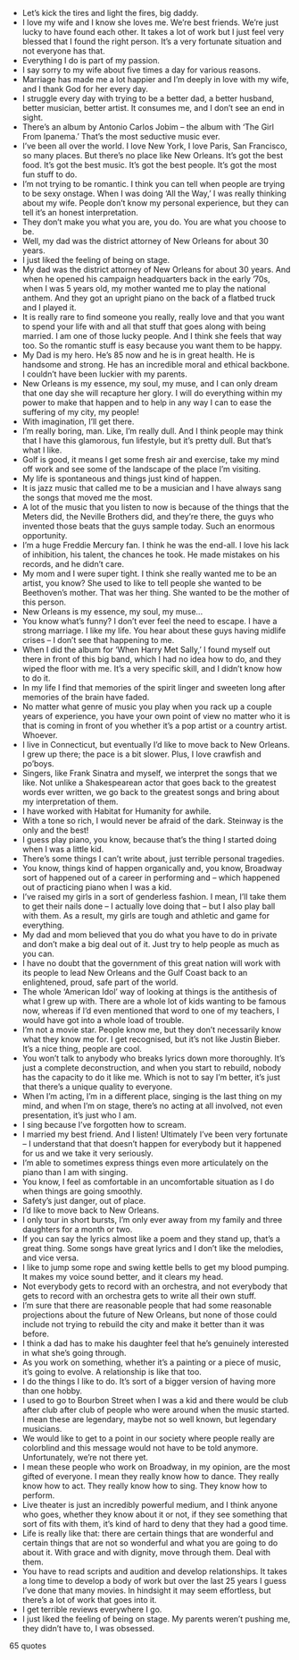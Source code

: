  - Let’s kick the tires and light the fires, big daddy.
 - I love my wife and I know she loves me. We’re best friends. We’re just lucky to have found each other. It takes a lot of work but I just feel very blessed that I found the right person. It’s a very fortunate situation and not everyone has that.
 - Everything I do is part of my passion.
 - I say sorry to my wife about five times a day for various reasons.
 - Marriage has made me a lot happier and I’m deeply in love with my wife, and I thank God for her every day.
 - I struggle every day with trying to be a better dad, a better husband, better musician, better artist. It consumes me, and I don’t see an end in sight.
 - There’s an album by Antonio Carlos Jobim – the album with ‘The Girl From Ipanema.’ That’s the most seductive music ever.
 - I’ve been all over the world. I love New York, I love Paris, San Francisco, so many places. But there’s no place like New Orleans. It’s got the best food. It’s got the best music. It’s got the best people. It’s got the most fun stuff to do.
 - I’m not trying to be romantic. I think you can tell when people are trying to be sexy onstage. When I was doing ‘All the Way,’ I was really thinking about my wife. People don’t know my personal experience, but they can tell it’s an honest interpretation.
 - They don’t make you what you are, you do. You are what you choose to be.
 - Well, my dad was the district attorney of New Orleans for about 30 years.
 - I just liked the feeling of being on stage.
 - My dad was the district attorney of New Orleans for about 30 years. And when he opened his campaign headquarters back in the early ’70s, when I was 5 years old, my mother wanted me to play the national anthem. And they got an upright piano on the back of a flatbed truck and I played it.
 - It is really rare to find someone you really, really love and that you want to spend your life with and all that stuff that goes along with being married. I am one of those lucky people. And I think she feels that way too. So the romantic stuff is easy because you want them to be happy.
 - My Dad is my hero. He’s 85 now and he is in great health. He is handsome and strong. He has an incredible moral and ethical backbone. I couldn’t have been luckier with my parents.
 - New Orleans is my essence, my soul, my muse, and I can only dream that one day she will recapture her glory. I will do everything within my power to make that happen and to help in any way I can to ease the suffering of my city, my people!
 - With imagination, I’ll get there.
 - I’m really boring, man. Like, I’m really dull. And I think people may think that I have this glamorous, fun lifestyle, but it’s pretty dull. But that’s what I like.
 - Golf is good, it means I get some fresh air and exercise, take my mind off work and see some of the landscape of the place I’m visiting.
 - My life is spontaneous and things just kind of happen.
 - It is jazz music that called me to be a musician and I have always sang the songs that moved me the most.
 - A lot of the music that you listen to now is because of the things that the Meters did, the Neville Brothers did, and they’re there, the guys who invented those beats that the guys sample today. Such an enormous opportunity.
 - I’m a huge Freddie Mercury fan. I think he was the end-all. I love his lack of inhibition, his talent, the chances he took. He made mistakes on his records, and he didn’t care.
 - My mom and I were super tight. I think she really wanted me to be an artist, you know? She used to like to tell people she wanted to be Beethoven’s mother. That was her thing. She wanted to be the mother of this person.
 - New Orleans is my essence, my soul, my muse...
 - You know what’s funny? I don’t ever feel the need to escape. I have a strong marriage. I like my life. You hear about these guys having midlife crises – I don’t see that happening to me.
 - When I did the album for ‘When Harry Met Sally,’ I found myself out there in front of this big band, which I had no idea how to do, and they wiped the floor with me. It’s a very specific skill, and I didn’t know how to do it.
 - In my life I find that memories of the spirit linger and sweeten long after memories of the brain have faded.
 - No matter what genre of music you play when you rack up a couple years of experience, you have your own point of view no matter who it is that is coming in front of you whether it’s a pop artist or a country artist. Whoever.
 - I live in Connecticut, but eventually I’d like to move back to New Orleans. I grew up there; the pace is a bit slower. Plus, I love crawfish and po’boys.
 - Singers, like Frank Sinatra and myself, we interpret the songs that we like. Not unlike a Shakespearean actor that goes back to the greatest words ever written, we go back to the greatest songs and bring about my interpretation of them.
 - I have worked with Habitat for Humanity for awhile.
 - With a tone so rich, I would never be afraid of the dark. Steinway is the only and the best!
 - I guess play piano, you know, because that’s the thing I started doing when I was a little kid.
 - There’s some things I can’t write about, just terrible personal tragedies.
 - You know, things kind of happen organically and, you know, Broadway sort of happened out of a career in performing and – which happened out of practicing piano when I was a kid.
 - I’ve raised my girls in a sort of genderless fashion. I mean, I’ll take them to get their nails done – I actually love doing that – but I also play ball with them. As a result, my girls are tough and athletic and game for everything.
 - My dad and mom believed that you do what you have to do in private and don’t make a big deal out of it. Just try to help people as much as you can.
 - I have no doubt that the government of this great nation will work with its people to lead New Orleans and the Gulf Coast back to an enlightened, proud, safe part of the world.
 - The whole ‘American Idol’ way of looking at things is the antithesis of what I grew up with. There are a whole lot of kids wanting to be famous now, whereas if I’d even mentioned that word to one of my teachers, I would have got into a whole load of trouble.
 - I’m not a movie star. People know me, but they don’t necessarily know what they know me for. I get recognised, but it’s not like Justin Bieber. It’s a nice thing, people are cool.
 - You won’t talk to anybody who breaks lyrics down more thoroughly. It’s just a complete deconstruction, and when you start to rebuild, nobody has the capacity to do it like me. Which is not to say I’m better, it’s just that there’s a unique quality to everyone.
 - When I’m acting, I’m in a different place, singing is the last thing on my mind, and when I’m on stage, there’s no acting at all involved, not even presentation, it’s just who I am.
 - I sing because I’ve forgotten how to scream.
 - I married my best friend. And I listen! Ultimately I’ve been very fortunate – I understand that that doesn’t happen for everybody but it happened for us and we take it very seriously.
 - I’m able to sometimes express things even more articulately on the piano than I am with singing.
 - You know, I feel as comfortable in an uncomfortable situation as I do when things are going smoothly.
 - Safety’s just danger, out of place.
 - I’d like to move back to New Orleans.
 - I only tour in short bursts, I’m only ever away from my family and three daughters for a month or two.
 - If you can say the lyrics almost like a poem and they stand up, that’s a great thing. Some songs have great lyrics and I don’t like the melodies, and vice versa.
 - I like to jump some rope and swing kettle bells to get my blood pumping. It makes my voice sound better, and it clears my head.
 - Not everybody gets to record with an orchestra, and not everybody that gets to record with an orchestra gets to write all their own stuff.
 - I’m sure that there are reasonable people that had some reasonable projections about the future of New Orleans, but none of those could include not trying to rebuild the city and make it better than it was before.
 - I think a dad has to make his daughter feel that he’s genuinely interested in what she’s going through.
 - As you work on something, whether it’s a painting or a piece of music, it’s going to evolve. A relationship is like that too.
 - I do the things I like to do. It’s sort of a bigger version of having more than one hobby.
 - I used to go to Bourbon Street when I was a kid and there would be club after club after club of people who were around when the music started. I mean these are legendary, maybe not so well known, but legendary musicians.
 - We would like to get to a point in our society where people really are colorblind and this message would not have to be told anymore. Unfortunately, we’re not there yet.
 - I mean these people who work on Broadway, in my opinion, are the most gifted of everyone. I mean they really know how to dance. They really know how to act. They really know how to sing. They know how to perform.
 - Live theater is just an incredibly powerful medium, and I think anyone who goes, whether they know about it or not, if they see something that sort of fits with them, it’s kind of hard to deny that they had a good time.
 - Life is really like that: there are certain things that are wonderful and certain things that are not so wonderful and what you are going to do about it. With grace and with dignity, move through them. Deal with them.
 - You have to read scripts and audition and develop relationships. It takes a long time to develop a body of work but over the last 25 years I guess I’ve done that many movies. In hindsight it may seem effortless, but there’s a lot of work that goes into it.
 - I get terrible reviews everywhere I go.
 - I just liked the feeling of being on stage. My parents weren’t pushing me, they didn’t have to, I was obsessed.

65 quotes